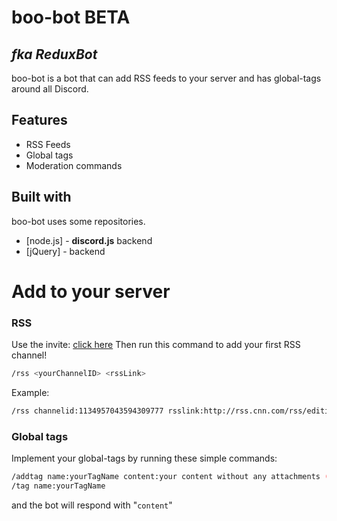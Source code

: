 # boo-bot BETA
## _fka ReduxBot_

boo-bot is a bot that can add RSS feeds to your server and has global-tags around all Discord.


## Features

- RSS Feeds
- Global tags
- Moderation commands

## Built with

boo-bot uses some repositories.
- [node.js] - **discord.js** backend
- [jQuery] - backend


# Add to your server
### RSS
Use the invite: [click here](https://discord.com/api/oauth2/authorize?client_id=1121792358674079805&permissions=274878024705&scope=bot)
Then run this command to add your first RSS channel!
```sh
/rss <yourChannelID> <rssLink>
```
Example:
```sh
/rss channelid:1134957043594309777 rsslink:http://rss.cnn.com/rss/edition_world.rss
```

### Global tags
Implement your global-tags by running these simple commands:
```sh
/addtag name:yourTagName content:your content without any attachments (only links)
/tag name:yourTagName
```
and the bot will respond with "`content`"
